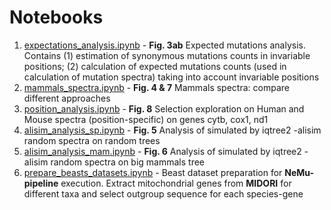 # Notebooks

1. [expectations_analysis.ipynb](./expectations_analysis.ipynb) - **Fig. 3ab** Expected mutations analysis. Contains (1) estimation of synonymous mutations counts in invariable positions; (2) calculation of expected mutations counts (used in calculation of mutation spectra) taking into account invariable positions
2. [mammals_spectra.ipynb](./mammals_spectra.ipynb) - **Fig. 4 & 7** Mammals spectra: compare different approaches
3. [position_analysis.ipynb](./position_analysis.ipynb) - **Fig. 8** Selection exploration on Human and Mouse spectra (position-specific) on genes cytb, cox1, nd1
4. [alisim_analysis_sp.ipynb](./alisim_analysis_sp.ipynb) - **Fig. 5** Analysis of simulated by iqtree2 -alisim random spectra on random trees
5. [alisim_analysis_mam.ipynb](./alisim_analysis_mam.ipynb) - **Fig. 6** Analysis of simulated by iqtree2 -alisim random spectra on big mammals tree
6. [prepare_beasts_datasets.ipynb](./prepare_beasts_datasets.ipynb) - Beast dataset preparation for **NeMu-pipeline** execution. Extract mitochondrial genes from **MIDORI** for different taxa and select outgroup sequence for each species-gene
